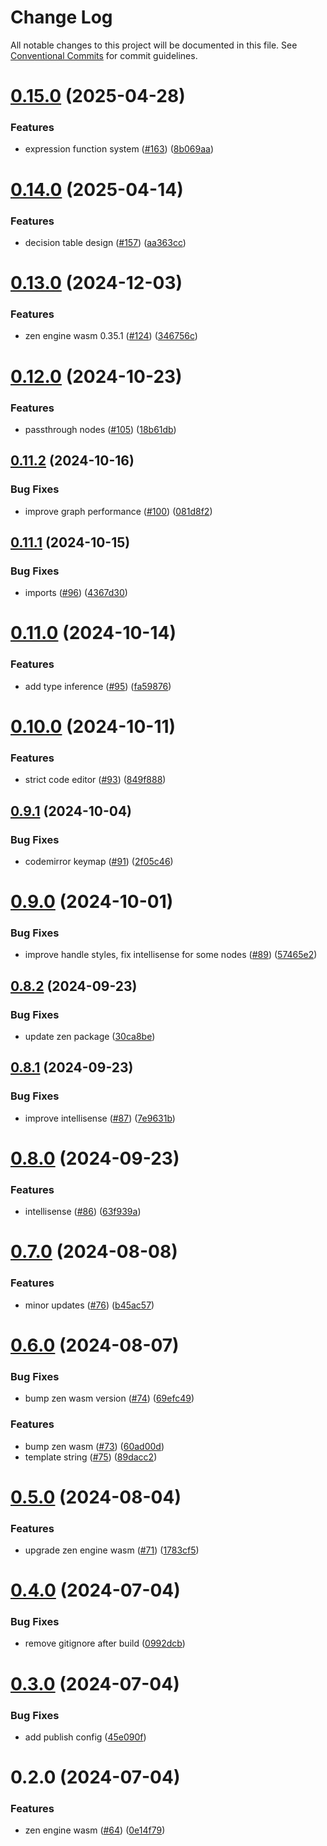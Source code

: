 # Change Log

All notable changes to this project will be documented in this file.
See [Conventional Commits](https://conventionalcommits.org) for commit guidelines.

# [0.15.0](https://github.com/gorules/jdm-editor/compare/@gorules/zen-engine-wasm@0.14.0...@gorules/zen-engine-wasm@0.15.0) (2025-04-28)

### Features

- expression function system ([#163](https://github.com/gorules/jdm-editor/issues/163)) ([8b069aa](https://github.com/gorules/jdm-editor/commit/8b069aa114b95517b927769d1d6bb217ff4c9ca7))

# [0.14.0](https://github.com/gorules/jdm-editor/compare/@gorules/zen-engine-wasm@0.13.0...@gorules/zen-engine-wasm@0.14.0) (2025-04-14)

### Features

- decision table design ([#157](https://github.com/gorules/jdm-editor/issues/157)) ([aa363cc](https://github.com/gorules/jdm-editor/commit/aa363cc2987b745c360a9c6fd4603a6f2b9d7a4d))

# [0.13.0](https://github.com/gorules/jdm-editor/compare/@gorules/zen-engine-wasm@0.12.0...@gorules/zen-engine-wasm@0.13.0) (2024-12-03)

### Features

- zen engine wasm 0.35.1 ([#124](https://github.com/gorules/jdm-editor/issues/124)) ([346756c](https://github.com/gorules/jdm-editor/commit/346756ce279a24d553124435e120db407eeff102))

# [0.12.0](https://github.com/gorules/jdm-editor/compare/@gorules/zen-engine-wasm@0.11.2...@gorules/zen-engine-wasm@0.12.0) (2024-10-23)

### Features

- passthrough nodes ([#105](https://github.com/gorules/jdm-editor/issues/105)) ([18b61db](https://github.com/gorules/jdm-editor/commit/18b61dbdc367600f9caa18c0b558a444320ae044))

## [0.11.2](https://github.com/gorules/jdm-editor/compare/@gorules/zen-engine-wasm@0.11.1...@gorules/zen-engine-wasm@0.11.2) (2024-10-16)

### Bug Fixes

- improve graph performance ([#100](https://github.com/gorules/jdm-editor/issues/100)) ([081d8f2](https://github.com/gorules/jdm-editor/commit/081d8f22bfe43db3ee1e997e98db97830a0aab57))

## [0.11.1](https://github.com/gorules/jdm-editor/compare/@gorules/zen-engine-wasm@0.11.0...@gorules/zen-engine-wasm@0.11.1) (2024-10-15)

### Bug Fixes

- imports ([#96](https://github.com/gorules/jdm-editor/issues/96)) ([4367d30](https://github.com/gorules/jdm-editor/commit/4367d303b44fb82b5bc537c5682beeb9b3e9ecf3))

# [0.11.0](https://github.com/gorules/jdm-editor/compare/@gorules/zen-engine-wasm@0.10.0...@gorules/zen-engine-wasm@0.11.0) (2024-10-14)

### Features

- add type inference ([#95](https://github.com/gorules/jdm-editor/issues/95)) ([fa59876](https://github.com/gorules/jdm-editor/commit/fa5987668e2ae4c536677022dabc5f94472a34c9))

# [0.10.0](https://github.com/gorules/jdm-editor/compare/@gorules/zen-engine-wasm@0.9.1...@gorules/zen-engine-wasm@0.10.0) (2024-10-11)

### Features

- strict code editor ([#93](https://github.com/gorules/jdm-editor/issues/93)) ([849f888](https://github.com/gorules/jdm-editor/commit/849f8888cc2b903aea808e8aa76f21c1aeeb6963))

## [0.9.1](https://github.com/gorules/jdm-editor/compare/@gorules/zen-engine-wasm@0.9.0...@gorules/zen-engine-wasm@0.9.1) (2024-10-04)

### Bug Fixes

- codemirror keymap ([#91](https://github.com/gorules/jdm-editor/issues/91)) ([2f05c46](https://github.com/gorules/jdm-editor/commit/2f05c467d6afe130becf927ed2bf948178972692))

# [0.9.0](https://github.com/gorules/jdm-editor/compare/@gorules/zen-engine-wasm@0.8.2...@gorules/zen-engine-wasm@0.9.0) (2024-10-01)

### Bug Fixes

- improve handle styles, fix intellisense for some nodes ([#89](https://github.com/gorules/jdm-editor/issues/89)) ([57465e2](https://github.com/gorules/jdm-editor/commit/57465e268c053241cf4d88c9fe8f8155b4dfb584))

## [0.8.2](https://github.com/gorules/jdm-editor/compare/@gorules/zen-engine-wasm@0.8.1...@gorules/zen-engine-wasm@0.8.2) (2024-09-23)

### Bug Fixes

- update zen package ([30ca8be](https://github.com/gorules/jdm-editor/commit/30ca8be61ee3450bf0d081f97063af049971b701))

## [0.8.1](https://github.com/gorules/jdm-editor/compare/@gorules/zen-engine-wasm@0.8.0...@gorules/zen-engine-wasm@0.8.1) (2024-09-23)

### Bug Fixes

- improve intellisense ([#87](https://github.com/gorules/jdm-editor/issues/87)) ([7e9631b](https://github.com/gorules/jdm-editor/commit/7e9631b28bbe451e10cbd0050fb88ac8692c7acf))

# [0.8.0](https://github.com/gorules/jdm-editor/compare/@gorules/zen-engine-wasm@0.7.0...@gorules/zen-engine-wasm@0.8.0) (2024-09-23)

### Features

- intellisense ([#86](https://github.com/gorules/jdm-editor/issues/86)) ([63f939a](https://github.com/gorules/jdm-editor/commit/63f939a1a06bdeef1f647bcccc9b7a18c2e956c1))

# [0.7.0](https://github.com/gorules/jdm-editor/compare/@gorules/zen-engine-wasm@0.6.0...@gorules/zen-engine-wasm@0.7.0) (2024-08-08)

### Features

- minor updates ([#76](https://github.com/gorules/jdm-editor/issues/76)) ([b45ac57](https://github.com/gorules/jdm-editor/commit/b45ac57420c0b2bb7c0c52d50cd32167e3643bfd))

# [0.6.0](https://github.com/gorules/jdm-editor/compare/@gorules/zen-engine-wasm@0.5.0...@gorules/zen-engine-wasm@0.6.0) (2024-08-07)

### Bug Fixes

- bump zen wasm version ([#74](https://github.com/gorules/jdm-editor/issues/74)) ([69efc49](https://github.com/gorules/jdm-editor/commit/69efc4930286127990d99ec0a3551d16cbd7ca8e))

### Features

- bump zen wasm ([#73](https://github.com/gorules/jdm-editor/issues/73)) ([60ad00d](https://github.com/gorules/jdm-editor/commit/60ad00dc8fa4833d1f5ee185b605c204d854ef55))
- template string ([#75](https://github.com/gorules/jdm-editor/issues/75)) ([89dacc2](https://github.com/gorules/jdm-editor/commit/89dacc25d2d647260a059a1e57aefdb9f905d20d))

# [0.5.0](https://github.com/gorules/jdm-editor/compare/@gorules/zen-engine-wasm@0.4.0...@gorules/zen-engine-wasm@0.5.0) (2024-08-04)

### Features

- upgrade zen engine wasm ([#71](https://github.com/gorules/jdm-editor/issues/71)) ([1783cf5](https://github.com/gorules/jdm-editor/commit/1783cf54c024919912fe4ec4d373eb58f2a0aac6))

# [0.4.0](https://github.com/gorules/jdm-editor/compare/@gorules/zen-engine-wasm@0.3.0...@gorules/zen-engine-wasm@0.4.0) (2024-07-04)

### Bug Fixes

- remove gitignore after build ([0992dcb](https://github.com/gorules/jdm-editor/commit/0992dcbfdcaaaf1b67e7c8779f8b97042c5cbcac))

# [0.3.0](https://github.com/gorules/jdm-editor/compare/@gorules/zen-engine-wasm@0.2.0...@gorules/zen-engine-wasm@0.3.0) (2024-07-04)

### Bug Fixes

- add publish config ([45e090f](https://github.com/gorules/jdm-editor/commit/45e090fc10df32b5f08aaf60beca008341a287a1))

# 0.2.0 (2024-07-04)

### Features

- zen engine wasm ([#64](https://github.com/gorules/jdm-editor/issues/64)) ([0e14f79](https://github.com/gorules/jdm-editor/commit/0e14f79c7a19cfed2daec2c75c66a59805ee0ecf))
